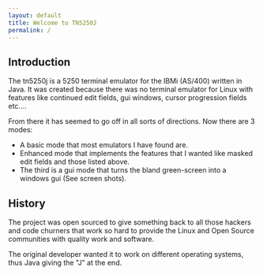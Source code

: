 ```yaml
---
layout: default
title: Welcome to TN5250J
permalink: /
---
```


## Introduction

The tn5250j is a 5250 terminal emulator for the IBMi (AS/400) written in Java. It was created because there was no terminal emulator for Linux with features like continued edit fields, gui windows, cursor progression fields etc....

From there it has seemed to go off in all sorts of directions. Now there are 3 modes:

- A basic mode that most emulators I have found are.
- Enhanced mode that implements the features that I wanted like masked edit fields and those listed above.
- The third is a gui mode that turns the bland green-screen into a windows gui (See screen shots).

## History

The project was open sourced to give something back to all those hackers and code churners that work so hard to provide the Linux and Open Source communities with quality work and software.

The original developer wanted it to work on different operating systems, thus Java giving the "J" at the end. 
